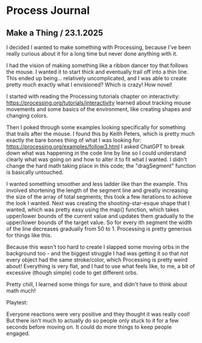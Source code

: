 ﻿# Process Journal

## Make a Thing / 23.1.2025

I decided I wanted to make something with Processing, because I've been really curious about it for a long time but never done anything with it.

I had the vision of making something like a ribbon dancer toy that follows the mouse.  I wanted it to start thick and eventually trail off into a thin line. This ended up being... relatively uncomplicated, and I was able to create pretty much exactly what I envisioned? Which is crazy! How novel!

I started with reading the Processing tutorials chapter on interactivity: https://processing.org/tutorials/interactivity learned about tracking mouse movements and some basics of the environment, like creating shapes and changing colors.

Then I poked through some examples looking specifically for something that trails after the mouse. I found this by Keith Peters, which is pretty much exactly the bare bones thing of what I was looking for: https://processing.org/examples/follow3.html I asked ChatGPT to break down what was happening in the code line by line so I could understand clearly what was going on and how to alter it to fit what I wanted. I didn't change the hard math taking place in this code; the "dragSegment" function is basically untouched.

I wanted something smoother and less ladder like than the example. This involved shortening the length of the segment line and greatly increasing the size of the array of total segments; this took a few iterations to achieve the look I wanted. Next was creating the shooting-star-esque shape that I wanted, which was pretty easy using the map() function, which takes upper/lower bounds of the current value and updates them gradually to the upper/lower bounds of the target value. So for every ith segment the width of the line decreases gradually from 50 to 1. Processing is pretty generous for things like this.

Because this wasn't too hard to create I slapped some moving orbs in the background too - and the biggest struggle I had was getting it so that not every object had the same stroke/color, which Processing is pretty weird about! Everything is very flat, and I had to use what feels like, to me, a bit of excessive (though simple) code to get different orbs.

Pretty chill, I learned some things for sure, and didn't have to think about math much!

Playtest:

Everyone reactions were very positive and they thought it was really cool! But there isn't much to actually do so people only stuck to it for a few seconds before moving on. It could do more things to keep people engaged. 




